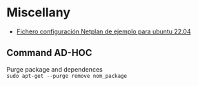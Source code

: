 # Miscellany

- [Fichero configuración Netplan de ejemplo para ubuntu 22.04](https://github.com/mormun/Miscellany/blob/main/netplan_config_ubuntu_22.04)

## Command AD-HOC

Purge package and dependences  
``
sudo apt-get --purge remove nom_package
``
